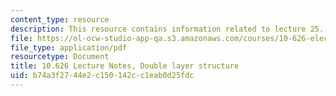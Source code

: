 ```yaml
---
content_type: resource
description: This resource contains information related to lecture 25.
file: https://ol-ocw-studio-app-qa.s3.amazonaws.com/courses/10-626-electrochemical-energy-systems-spring-2014/b74a3f2744e2c150142cc1eab0d25fdc_MIT10_626S14_S11lec25.pdf
file_type: application/pdf
resourcetype: Document
title: 10.626 Lecture Notes, Double layer structure
uid: b74a3f27-44e2-c150-142c-c1eab0d25fdc
---
```

